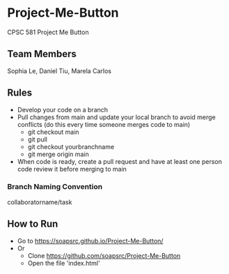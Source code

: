 # Project-Me-Button
CPSC 581 Project Me Button

## Team Members
Sophia Le, Daniel Tiu, Marela Carlos

## Rules
* Develop your code on a branch
* Pull changes from main and update your local branch to avoid merge conflicts (do this every time someone merges code to main)
  * git checkout main
  * git pull
  * git checkout yourbranchname
  * git merge origin main
* When code is ready, create a pull request and have at least one person code review it before merging to main

### Branch Naming Convention
collaboratorname/task

## How to Run
* Go to https://soapsrc.github.io/Project-Me-Button/
* Or
  * Clone https://github.com/soapsrc/Project-Me-Button
  * Open the file 'index.html'
